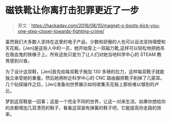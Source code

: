 # 磁铁靴让你离打击犯罪更近了一步

> 原文：<https://hackaday.com/2016/08/10/magnet-o-boots-kick-you-one-step-closer-towards-fighting-crime/>

虽然我们大多数人坚持在这里的电子产品，少数和骄傲的人也可以设法坚持墙壁和天花板。[Jen]是这些人中的一员，她开始穿上一双磁力靴,这样可以轻松地把她吊在吸血鬼的铁椽子上。所有这些只是为了让人们对她当地科学中心的 STEAM 教育感到兴奋。

为了设计这双鞋，[Jen]首先给每双靴子施加 130 多磅的拉力，这样每双靴子就能独立承受她的重量。然后她用附近科学中心的 CNC 路由器把靴子削掉了几密耳。几个钻探操作之后，[Jen]准备向世界展示如何收集天花板上那些难以够到的卢比。

梦到这双鞋是一回事；这是一个完全不同的世界，让这一对来生活。如果你想给你的衣橱增加几双漂亮的鞋子，看看这双装有弹簧的鞋子吧，它能提高你走路的效率。